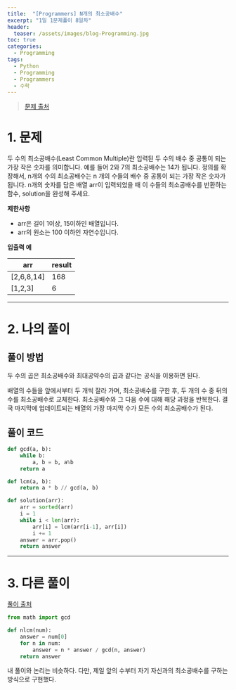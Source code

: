 ```yaml
---
title:  "[Programmers] N개의 최소공배수"
excerpt: "1일 1문제풀이 8일차"
header:
  teaser: /assets/images/blog-Programming.jpg
toc: true
categories:
  - Programming
tags:
  - Python
  - Programming
  - Programmers
  - 수학
---
```




> [문제 출처](https://programmers.co.kr/learn/courses/30/lessons/12953)



# 1. 문제



두 수의 최소공배수(Least Common Multiple)란 입력된 두 수의 배수 중 공통이 되는 가장 작은 숫자를 의미합니다. 예를 들어 2와 7의 최소공배수는 14가 됩니다. 정의를 확장해서, n개의 수의 최소공배수는 n 개의 수들의 배수 중 공통이 되는 가장 작은 숫자가 됩니다. n개의 숫자를 담은 배열 arr이 입력되었을 때 이 수들의 최소공배수를 반환하는 함수, solution을 완성해 주세요.



**제한사항**

- arr은 길이 1이상, 15이하인 배열입니다.
- arr의 원소는 100 이하인 자연수입니다.



**입출력 예**

| arr        | result |
| ---------- | ------ |
| [2,6,8,14] | 168    |
| [1,2,3]    | 6      |



---



# 2. 나의 풀이 

## 풀이 방법



 두 수의 곱은 최소공배수와 최대공약수의 곱과 같다는 공식을 이용하면 된다.

 배열의 수들을 앞에서부터 두 개씩 잘라 가며, 최소공배수를 구한 후, 두 개의 수 중 뒤의 수를 최소공배수로 교체한다. 최소공배수와 그 다음 수에 대해 해당 과정을 반복한다. 결국 마지막에 업데이트되는 배열의 가장 마지막 수가 모든 수의 최소공배수가 된다.





## 풀이 코드

```python
def gcd(a, b):
    while b:
        a, b = b, a%b
    return a

def lcm(a, b):
    return a * b // gcd(a, b)

def solution(arr):
    arr = sorted(arr)
    i = 1
    while i < len(arr):
        arr[i] = lcm(arr[i-1], arr[i])
        i += 1
    answer = arr.pop()
    return answer
```





---





# 3. 다른 풀이



[풀이 출처](https://programmers.co.kr/learn/courses/30/lessons/12953/solution_groups?language=python3)

```python
from math import gcd

def nlcm(num):
    answer = num[0]
    for n in num:
        answer = n * answer / gcd(n, answer)
    return answer
```

 내 풀이와 논리는 비슷하다. 다만, 제일 앞의 수부터 자기 자신과의 최소공배수를 구하는 방식으로 구현했다.